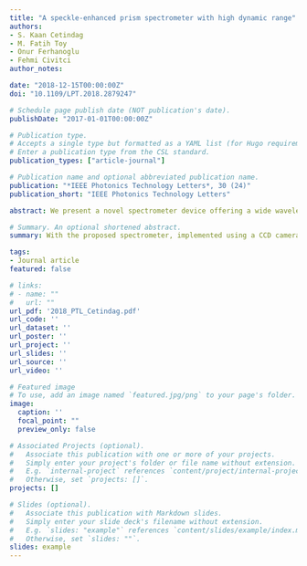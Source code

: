 ```yaml
---
title: "A speckle-enhanced prism spectrometer with high dynamic range"
authors:
- S. Kaan Cetindag
- M. Fatih Toy
- Onur Ferhanoglu
- Fehmi Civitci
author_notes:

date: "2018-12-15T00:00:00Z"
doi: "10.1109/LPT.2018.2879247"

# Schedule page publish date (NOT publication's date).
publishDate: "2017-01-01T00:00:00Z"

# Publication type.
# Accepts a single type but formatted as a YAML list (for Hugo requirements).
# Enter a publication type from the CSL standard.
publication_types: ["article-journal"]

# Publication name and optional abbreviated publication name.
publication: "*IEEE Photonics Technology Letters*, 30 (24)"
publication_short: "IEEE Photonics Technology Letters"

abstract: We present a novel spectrometer device offering a wide wavelength range and high resolution. The device builds upon a conventional prism spectrometer; however, an additional scattering medium is introduced to generate a wavelength-dependent speckle pattern on the detector array. Simultaneous use of the prism and the scattering medium allows for both improved resolution and wavelength range. The generated speckle pattern secures a significant improvement in the resolution (up to 100 folds) and dynamic range over a conventional prism spectrometer. With the proposed spectrometer, implemented using a CCD camera, we demonstrate up to 17-pm resolution at 855-nm central wavelength and 756.5-nm wavelength range revealing a dynamic range of ~44 500. The dynamic range could be further improved upon using a detector array having larger area and a scattering medium offering a narrower spectral correlation function. With further development, the proposed device could be useful in a variety of spectroscopy applications, such as deep imaging of retinal layers in optical coherence tomography.

# Summary. An optional shortened abstract.
summary: With the proposed spectrometer, implemented using a CCD camera, we demonstrate up to 17-pm resolution at 855-nm central wavelength and 756.5-nm wavelength range revealing a dynamic range of ~44 500.

tags:
- Journal article
featured: false

# links:
# - name: ""
#   url: ""
url_pdf: '2018_PTL_Cetindag.pdf'
url_code: ''
url_dataset: ''
url_poster: ''
url_project: ''
url_slides: ''
url_source: ''
url_video: ''

# Featured image
# To use, add an image named `featured.jpg/png` to your page's folder. 
image:
  caption: ''
  focal_point: ""
  preview_only: false

# Associated Projects (optional).
#   Associate this publication with one or more of your projects.
#   Simply enter your project's folder or file name without extension.
#   E.g. `internal-project` references `content/project/internal-project/index.md`.
#   Otherwise, set `projects: []`.
projects: []

# Slides (optional).
#   Associate this publication with Markdown slides.
#   Simply enter your slide deck's filename without extension.
#   E.g. `slides: "example"` references `content/slides/example/index.md`.
#   Otherwise, set `slides: ""`.
slides: example
---
```



